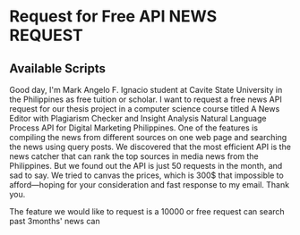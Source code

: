 # Request for Free API NEWS REQUEST


## Available Scripts

Good day, I'm Mark Angelo F. Ignacio student at Cavite State University in the Philippines as free tuition or scholar. I want to request a free news API request for our thesis project in a computer science course titled A News Editor with Plagiarism Checker and Insight Analysis Natural Language Process API for Digital Marketing Philippines. One of the features is compiling the news from different sources on one web page and searching the news using query posts. We discovered that the most efficient API is the news catcher that can rank the top sources in media news from the Philippines. But we found out the API  is just 50 requests in the month, and sad to say. We tried to canvas the prices, which is 300$ that impossible to afford—hoping for your consideration and fast response to my email. Thank you.

The feature we would like to request is a 10000 or free request
can search past 3months' news
can 




